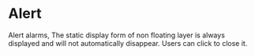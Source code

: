 
# Alert

<div>Alert alarms, The static display form of non floating layer is always displayed and will not automatically disappear. Users can click to close it.</div>
